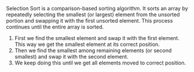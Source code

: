 Selection Sort is a comparison-based sorting algorithm. It sorts an array by repeatedly selecting 
the smallest (or largest) element from the unsorted portion and swapping it with the first 
unsorted element. This process continues until the entire array is sorted.

1. First we find the smallest element and swap it with the first element. This way we get the 
smallest element at its correct position.
2. Then we find the smallest among remaining elements (or second smallest) and swap it with the 
second element.
3. We keep doing this until we get all elements moved to correct position.